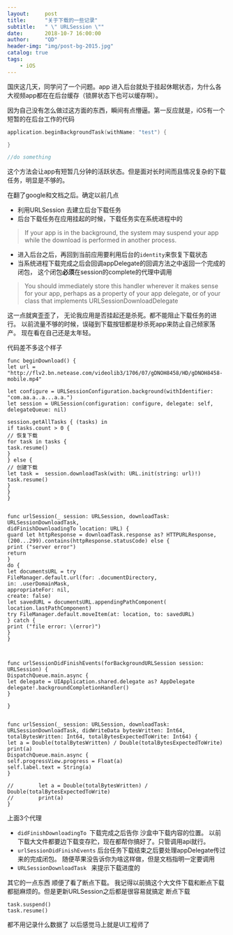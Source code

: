 ```yaml
---
layout:     post
title:      "关于下载的一些记录"
subtitle:   " \" URLSession \""
date:       2018-10-7 16:00:00
author:     "QD"
header-img: "img/post-bg-2015.jpg"
catalog: true
tags:
    - iOS
---
```


国庆这几天，同学问了一个问题。app 进入后台就处于挂起休眠状态，为什么各大视频app都在在后台缓存（锁屏状态下也可以缓存啊）。

因为自己没有怎么做过这方面的东西，瞬间有点懵逼。第一反应就是，iOS有一个短暂的在后台工作的代码
```swift
application.beginBackgroundTask(withName: "test") {

}

//do something
```

这个方法会让app有短暂几分钟的活跃状态。但是面对长时间而且情况复杂的下载任务，明显是不够的。

在翻了google和文档之后。确定以前几点
* 利用URLSession 去建立后台下载任务
* 后台下载任务在应用挂起的时候，下载任务实在系统进程中的
> If your app is in the background, the system may suspend your app while the download is performed in another process.
* 进入后台之后，再回到当前应用要利用后台的`identity`来恢复下载状态
* 当系统进程下载完成之后会回调appDelegate的回调方法之中返回一个完成的闭包， 这个闭包**必须**在session的complete的代理中调用
> You should immediately store this handler wherever it makes sense for your app, perhaps as a property of your app delegate, or of your class that implements URLSessionDownloadDelegate

这一点就爽歪歪了， 无论我应用是否挂起还是杀死。都不能阻止下载任务的进行。 以前流量不够的时候，误碰到下载按钮都是秒杀死app来防止自己倾家荡产。 现在看在自己还是太年轻。

代码差不多这个样子
```
func beginDownload() {
let url = "http://flv2.bn.netease.com/videolib3/1706/07/gDNOH8458/HD/gDNOH8458-mobile.mp4"

let configure = URLSessionConfiguration.background(withIdentifier: "com.aa.a..a...a.a.")
let session = URLSession(configuration: configure, delegate: self, delegateQueue: nil)

session.getAllTasks { (tasks) in
if tasks.count > 0 {
// 恢复下载
for task in tasks {
task.resume()
}
} else {
// 创建下载
let task =  session.downloadTask(with: URL.init(string: url)!)
task.resume()
}
}     
}


func urlSession(_ session: URLSession, downloadTask: URLSessionDownloadTask,
didFinishDownloadingTo location: URL) {
guard let httpResponse = downloadTask.response as? HTTPURLResponse,
(200...299).contains(httpResponse.statusCode) else {
print ("server error")
return
}
do {
let documentsURL = try
FileManager.default.url(for: .documentDirectory,
in: .userDomainMask,
appropriateFor: nil,
create: false)
let savedURL = documentsURL.appendingPathComponent(
location.lastPathComponent)
try FileManager.default.moveItem(at: location, to: savedURL)
} catch {
print ("file error: \(error)")
}
}



func urlSessionDidFinishEvents(forBackgroundURLSession session: URLSession) {
DispatchQueue.main.async {
let delegate = UIApplication.shared.delegate as? AppDelegate
delegate!.backgroundCompletionHandler()
}

}


func urlSession(_ session: URLSession, downloadTask: URLSessionDownloadTask, didWriteData bytesWritten: Int64, totalBytesWritten: Int64, totalBytesExpectedToWrite: Int64) {
let a = Double(totalBytesWritten) / Double(totalBytesExpectedToWrite)
print(a)
DispatchQueue.main.async {
self.progressView.progress = Float(a)
self.label.text = String(a)
}

//        let a = Double(totalBytesWritten) / Double(totalBytesExpectedToWrite)
//        print(a)
}

```

上面3个代理
* `didFinishDownloadingTo `下载完成之后告你 沙盒中下载内容的位置。
以前下载大文件都要边下载变存贮，现在都帮你搞好了。只管调用api就行。
* `urlSessionDidFinishEvents` 后台任务下载结束之后要处理appDelegate传过来的完成闭包。 随便苹果没告诉你为啥这样做，但是文档指明一定要调用
* `URLSessionDownloadTask ` 来提示下载进度的


其它的一点东西
顺便了看了断点下载。
我记得以前搞这个大文件下载和断点下载都挺麻烦的。但是更新URLSession之后都是很容易就搞定
断点下载
```
task.suspend()
task.resume()
```
都不用记录什么数据了
以后感觉马上就是UI工程师了


